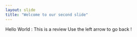 ```yaml
--- 
layout: slide
title: "Welcome to our second slide"
---
```

Hello World : This is a review
Use the left arrow to go back !

